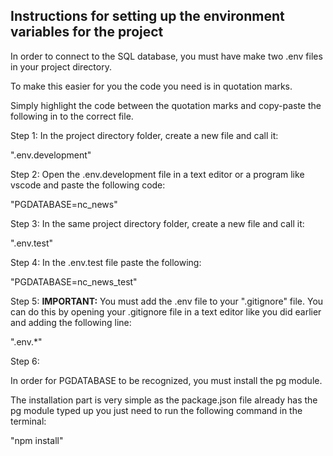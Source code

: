## Instructions for setting up the environment variables for the project

In order to connect to the SQL database, you must have make two .env files in your project directory.

To make this easier for you the code you need is in quotation marks.

Simply highlight the code between the quotation marks and copy-paste the following in to the correct file.

Step 1: In the project directory folder, create a new file and call it:

".env.development"

Step 2:
Open the .env.development file
in a text editor or a program like vscode and paste the following code:

"PGDATABASE=nc_news"

Step 3:
In the same project directory folder, create a new file and call it:

".env.test"

Step 4:
In the .env.test file paste the following:

"PGDATABASE=nc_news_test"

Step 5:
**IMPORTANT:** You must add the .env file to your
".gitignore" file.
You can do this by opening your .gitignore file in a text editor like you did earlier and adding the following line:

".env.\*"

Step 6:

In order for PGDATABASE to be recognized, you must install the pg module.

The installation part is very simple as the package.json file already has the pg module typed up you just need to run the following command in the terminal:

"npm install"

